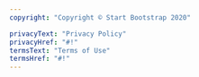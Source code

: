 ```yaml
---
copyright: "Copyright © Start Bootstrap 2020"

privacyText: "Privacy Policy"
privacyHref: "#!"
termsText: "Terms of Use"
termsHref: "#!"
---
```

